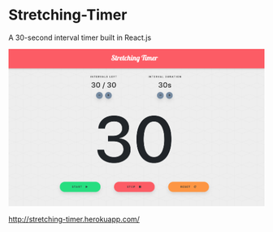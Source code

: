 # Stretching-Timer
A 30-second interval timer built in React.js

![Stretching Timer screenshot](/public/timer2.png)

http://stretching-timer.herokuapp.com/
